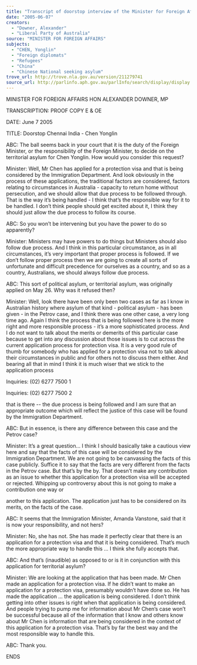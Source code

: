 ```yaml
---
title: "Transcript of doorstop interview of the Minister for Foreign Affairs, Chennai, India, 7 June 2005: Chen Yonglin [Chinese National seeking asylum]."
date: "2005-06-07"
creators:
  - "Downer, Alexander"
  - "Liberal Party of Australia"
source: "MINISTER FOR FOREIGN AFFAIRS"
subjects:
  - "CHEN, Yonglin"
  - "Foreign diplomats"
  - "Refugees"
  - "China"
  - "Chinese National seeking asylum"
trove_url: http://trove.nla.gov.au/version/211279741
source_url: http://parlinfo.aph.gov.au/parlInfo/search/display/display.w3p;query=Id%3A%22media/pressrel/UW9G6%22
---
```


 

 

 MINISTER FOR FOREIGN AFFAIRS  HON ALEXANDER DOWNER, MP   

 

 TRANSCRIPTION: PROOF COPY E & OE   

 

 DATE: June 7 2005 

 

 TITLE: Doorstop Chennai India - Chen Yonglin   

 

 ABC: The ball seems back in your court that it is the duty of the Foreign Minister, or the  responsibility of the Foreign Minister, to decide on the territorial asylum for Chen Yonglin.  How would you consider this request?   

 Minister: Well, Mr Chen has applied for a protection visa and that is being considered by the  Immigration Department. And look obviously in the process of these applications, the  traditional factors are considered, factors relating to circumstances in Australia - capacity to  return home without persecution, and we should allow that due process to be followed  through. That is the way it’s being handled - I think that’s the responsible way for it to be  handled. I don’t think people should get excited about it, I think they should just allow the due  process to follow its course.   

 ABC: So you won’t be intervening but you have the power to do so apparently?   

 Minister: Ministers may have powers to do things but Ministers should also follow due  process. And I think in this particular circumstance, as in all circumstances, it’s very  important that proper process is followed. If we don’t follow proper process then we are going  to create all sorts of unfortunate and difficult precedence for ourselves as a country, and so as  a country, Australians, we should always follow due process.     

 ABC: This sort of political asylum, or territorial asylum, was originally applied on May 26.  Why was it refused then?   

 Minister: Well, look there have been only been two cases as far as I know in Australian  history where asylum of that kind - political asylum - has been given -  in the Petrov case,  and I think there was one other case, a very long time ago. Again I think the process that is  being followed here is the more right and more responsible process - it’s a more sophisticated  process. And I do not want to talk about the merits or demerits of this particular case because  to get into any discussion about those issues is to cut across the current application process for  protection visa. It is a very good rule of thumb for somebody who has applied for a protection  visa not to talk about their circumstances in public and for others not to discuss them either.  And bearing all that in mind I think it is much wiser that we stick to the application process 

 Inquiries:  (02) 6277 7500 1

 

 Inquiries:  (02) 6277 7500 2

 that is there -- the due process is being followed and I am sure that an appropriate outcome  which will reflect the justice of this case will be found by the Immigration Department.   

 ABC: But in essence, is there any difference between this case and the Petrov case?   

 Minister: It’s a great question… I think I should basically take a cautious view here and say  that the facts of this case will be considered by the Immigration Department. We are not going  to be canvassing the facts of this case publicly. Suffice it to say that the facts are very  different from the facts in the Petrov case.   But that’s by the by. That doesn’t make any  contribution as an issue to whether this application for a protection visa will be accepted or  rejected. Whipping up controversy about this is not going to make a contribution one way or 

 another to this application. The application just has to be considered on its merits, on the facts  of the case.    

 ABC: It seems that the Immigration Minister, Amanda Vanstone, said that it is now your  responsibility, and not hers?   

 Minister: No, she has not. She has made it perfectly clear that there is an application for a  protection visa and that it is being considered. That’s much the more appropriate way to  handle this ... I think she fully accepts that.    

 ABC: And that’s (inaudible) as opposed to or is it in conjunction with this application for  territorial asylum?    

 Minister: We are looking at the application that has been made. Mr Chen made an application  for a protection visa. If he didn’t want to make an application for a protection visa,  presumably wouldn’t have done so. He has made the application … the application is being  considered. I don’t think getting into other issues is right when that application is being  considered. And people trying to pump me for information about Mr Chen’s case  won’t  be  successful because all of the information that I know and others know about Mr Chen is  information that are being considered in the context of this application for a protection visa.  That’s by far the best way and the most responsible way to handle this.   

 ABC: Thank you.   

 ENDS 


